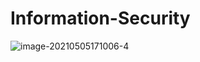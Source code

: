 # Information-Security

![image-20210505171006-4](https://github.com/user-attachments/assets/e2f75b05-52de-4ad8-a023-5ed8c3dbee3e)
